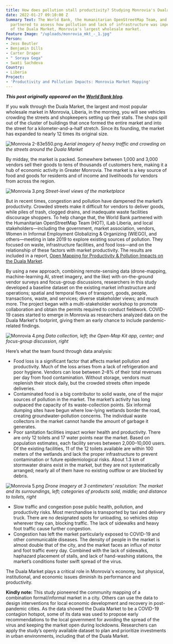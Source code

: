 ```yaml
---
title: How does pollution stall productivity? Studying Monrovia's Duala Market
date: 2022-01-27 09:10:00 Z
Summary Text: The World Bank, the Humanitarian OpenStreetMap Team, and iLab Liberia
  partnered to assess how pollution and lack of infrastructure was impeding the productivity
  of the Duala Market, Monrovia's largest wholesale market.
Feature Image: "/uploads/monrovia_mkt_-_1.jpg"
Person:
- Jess Beutler
- Benjamin Dills
- Carter Draper
- " Soraya Goga"
- Swati Sachdeva
Country:
- Liberia
Project:
- 'Productivity and Pollution Impacts: Monrovia Market Mapping'
---
```


***This post originally appeared on the [World Bank blog](https://blogs.worldbank.org/sustainablecities/how-does-pollution-stall-productivity-studying-monrovias-duala-market).***

If you walk through the Duala Market, the largest and most popular wholesale market in Monrovia, Liberia, in the morning, you will see vehicles crowding the streets and shopkeepers setting up their stalls. The shops spill out of the cluster of buildings that once formed the entire market and into the street for a kilometer-and-a-half stretch. Since its founding, the market has expanded to nearly 12 times its original size.

![Monrovia 2-83e550.png](/uploads/Monrovia%202-83e550.png)
*Aerial imagery of heavy traffic and crowding on the streets around the Duala Market*

By midday, the market is packed. Somewhere between 1,000 and 3,000 vendors sell their goods to tens of thousands of customers here, making it a hub of economic activity in Greater Monrovia. The market is a key source of food and goods for residents and of income and livelihoods for vendors from across the region.

![Monrovia 3.png](/uploads/Monrovia%203.png)
*Street-level views of the marketplace*

But in recent times, congestion and pollution have dampened the market’s productivity. Crowded streets make it difficult for vendors to deliver goods, while piles of trash, clogged drains, and inadequate waste facilities discourage shoppers. To help change that, the World Bank partnered with the Humanitarian OpenStreetMap Team (HOT), iLab Liberia, and local stakeholders—including the government, market association, vendors, Women in Informal Employment Globalizing & Organizing (WIEGO), and others—meeting in late 2019 to explore existing sources of pollution. They focused on waste, infrastructure facilities, and food loss—and on the relationship of these factors with market productivity. The results are included in a report, [Open Mapping for Productivity & Pollution Impacts on the Duala Market](https://documents.worldbank.org/en/publication/documents-reports/documentdetail/132391643014786322/open-mapping-for-productivity-and-pollution-impacts-in-duala-market-final-analysis-report).

By using a new approach, combining remote-sensing data (drone-mapping, machine-learning AI, street imagery, and the like) with on-the-ground vendor surveys and focus-group discussions, researchers in this study developed a baseline dataset on the existing market infrastructure and operations; spatial and temporal flows of transport, goods, people, transactions, waste, and services; diverse stakeholder views; and much more. The project began with a multi-stakeholder workshop to promote collaboration and obtain the permits required to conduct fieldwork. COVID-19 cases started to emerge in Monrovia as researchers analyzed data on the Duala Market's footprint, giving them an early chance to include pandemic-related findings.

![Monrovia 4.png](/uploads/Monrovia%204.png)
*Data collection, left; the Open-Map Kit app, center; and focus-group discussion, right*

Here’s what the team found through data analysis:

* Food loss is a significant factor that affects market pollution and productivity.  Much of the loss arises from a lack of refrigeration and poor hygiene. Vendors can lose between 2–8% of their total revenues per day from food contamination. Without storage, vendors must replenish their stock daily, but the crowded streets often impede deliveries.
* Contaminated food is a big contributor to solid waste, one of the major sources of pollution in the market. The market’s activity has long outpaced the capacity of its waste-collection points. Six informal dumping sites have begun where low-lying wetlands border the road, creating groundwater-pollution concerns. The individual waste collectors in the market cannot handle the amount of garbage it generates.
* Poor sanitation facilities impact worker health and productivity. There are only 12 toilets and 17 water points near the market. Based on population estimates, each facility serves between 2,000–10,000 users. Of the existing facilities, 11 of the 12 toilets available are within 100 meters of the wetlands and lack the proper infrastructure to prevent contamination or future epidemiological risks. About 1.3 km of stormwater drains exist in the market, but they are not systematically arranged; nearly all of them have no existing outflow or are blocked by debris.

![Monrovia 5.png](/uploads/Monrovia%205.png)
*Drone imagery at 3 centimeters' resolution: The market and its surroundings, left; categories of products sold, middle; and distance to toilets, right*

* Slow traffic and congestion pose public health, pollution, and productivity risks. Most merchandise is transported by taxi and delivery truck. There are no designated spots for unloading, so vehicles stop wherever they can, blocking traffic. The lack of sidewalks and heavy foot traffic cause further congestion.
* Congestion has left the market particularly exposed to COVID-19 and other communicable diseases. The density of people in the market is almost double that of the city, and the market faces an influx of motor and foot traffic every day. Combined with the lack of sidewalks, haphazard placement of stalls, and lack of hand-washing stations, the market’s conditions foster swift spread of the virus.

The Duala Market plays a critical role in Monrovia's economy, but physical, institutional, and economic issues diminish its performance and productivity. 

**Kindly note:** This study pioneered the community mapping of a combination formal/informal market in a city. Others can use the data to design interventions for local economic development and recovery in post-pandemic cities. As the data showed the Duala Market to be a COVID-19 contagion hotspot, some of its data was used to propose early recommendations to the local government for avoiding the spread of the virus and keeping the market open during lockdowns. Researchers can apply the study’s openly available dataset to plan and prioritize investments in urban environments, including that of the Duala Market.
